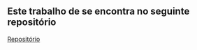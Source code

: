 ## Este trabalho de se encontra no seguinte repositório

[Repositório](https://github.com/luigidcsoares/L-programming-language)
